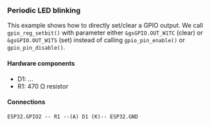 ### Periodic LED blinking

This example shows how to directly set/clear a GPIO output.
We call `gpio_reg_setbit()` with parameter either `&gsGPIO.OUT_W1TC` (clear) or `&gsGPIO.OUT_W1TS` (set)
instead of calling `gpio_pin_enable()` or `gpio_pin_disable()`.

#### Hardware components

* D1: ...
* R1: 470 Ω resistor

#### Connections

```
ESP32.GPIO2 -- R1 --(A) D1 (K)-- ESP32.GND
```
